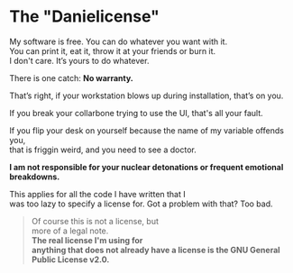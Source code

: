 # The "Danielicense"
My software is free. You can do whatever you want with it.  
You can print it, eat it, throw it at your friends or burn it.  
I don't care. It’s yours to do whatever.

There is one catch:
**No warranty.**

That’s right, if your workstation blows up during installation, that’s on you.  

If you break your collarbone trying to use the UI, that's all your fault.  

If you flip your desk on yourself because the name of my variable offends you,  
that is friggin weird, and you need to see a doctor.

**I am not responsible for your nuclear detonations or frequent emotional breakdowns.**

This applies for all the code I have written that I  
was too lazy to specify a license for. Got a problem with that? Too bad.   

> Of course this is not a license, but  
more of a legal note.  
**The real license I'm using for  
anything that does not already 
have a license is the GNU General Public License v2.0.**  

